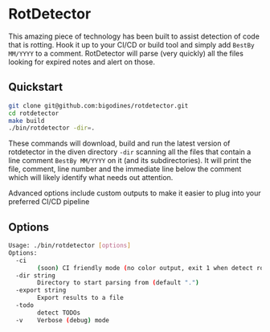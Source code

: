 # RotDetector

This amazing piece of technology has been built to assist detection of code that is rotting. Hook it up to your CI/CD or build tool and simply add `BestBy MM/YYYY` to a comment. RotDetector will parse (very quickly) all the files looking for expired notes and alert on those.

## Quickstart

```bash
git clone git@github.com:bigodines/rotdetector.git
cd rotdetector
make build
./bin/rotdetector -dir=.
```

These commands will download, build and run the latest version of rotdetector in the diven directory `-dir` scanning all the files that contain a line comment `BestBy MM/YYYY` on it (and its subdirectories). It will print the file, comment, line number and the immediate line below the comment which will likely identify what needs out attention.

Advanced options include custom outputs to make it easier to plug into your preferred CI/CD pipeline

## Options

```bash
Usage: ./bin/rotdetector [options]
Options:
  -ci
    	(soon) CI friendly mode (no color output, exit 1 when detect rot)
  -dir string
    	Directory to start parsing from (default ".")
  -export string
    	Export results to a file
  -todo
    	detect TODOs
  -v	Verbose (debug) mode
```